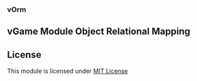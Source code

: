 ### vOrm 

## vGame Module Object Relational Mapping

## License

This module is licensed under [MIT License](LICENSE)